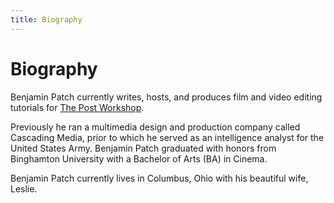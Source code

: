 ```yaml
---
title: Biography
---
```


# Biography

Benjamin Patch currently writes, hosts, and produces film and video editing
tutorials for [The Post Workshop](https://postworkshop.io/).

Previously he ran a multimedia design and production company called Cascading
Media, prior to which he served as an intelligence analyst for the United States
Army. Benjamin Patch graduated with honors from Binghamton University with a
Bachelor of Arts (BA) in Cinema.

Benjamin Patch currently lives in Columbus, Ohio with his beautiful wife,
Leslie.
